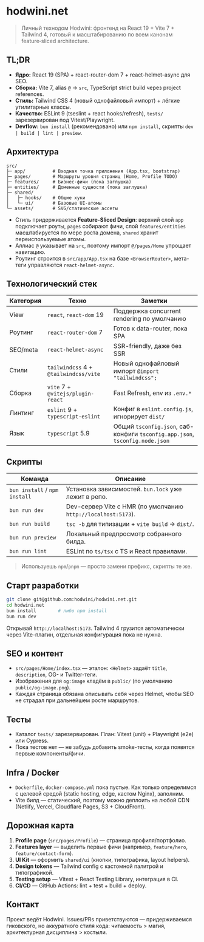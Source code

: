 # hodwini.net

> Личный технодом Hodwini: фронтенд на React 19 + Vite 7 + Tailwind 4, готовый к масштабированию по всем канонам feature‑sliced architecture.

## TL;DR

- **Ядро:** React 19 (SPA) + react-router-dom 7 + react-helmet-async для SEO.
- **Сборка:** Vite 7, alias `@` → `src`, TypeScript strict build через project references.
- **Стиль:** Tailwind CSS 4 (новый однофайловый импорт) + лёгкие утилитарные классы.
- **Качество:** ESLint 9 (tseslint + react hooks/refresh), `tests/` зарезервирован под Vitest/Playwright.
- **Devflow:** `bun install` (рекомендовано) или `npm install`, скрипты `dev | build | lint | preview`.

## Архитектура

```
src/
├─ app/          # Входная точка приложения (App.tsx, bootstrap)
├─ pages/        # Маршруты уровня страниц (Home, Profile TODO)
├─ features/     # Бизнес-фичи (пока заглушка)
├─ entities/     # Доменные сущности (пока заглушка)
├─ shared/
│   ├─ hooks/    # Общие хуки
│   └─ ui/       # Базовые UI-атомы
└─ assets/       # SVG/статические ассеты
```

- Стиль придерживается **Feature-Sliced Design**: верхний слой `app` подключает роуты, `pages` собирают фичи, слой `features/entities` масштабируется по мере роста домена, `shared` хранит переиспользуемые атомы.
- Аллиас `@` указывает на `src`, поэтому импорт `@/pages/Home` упрощает навигацию.
- Роутинг строится в `src/app/App.tsx` на базе `<BrowserRouter>`, мета-теги управляются `react-helmet-async`.

## Технологический стек

| Категория        | Техно | Заметки |
|------------------|-------|---------|
| View             | `react`, `react-dom` 19 | Поддержка concurrent rendering по умолчанию |
| Роутинг          | `react-router-dom` 7   | Готов к data-router, пока SPA |
| SEO/meta         | `react-helmet-async`   | SSR-friendly, даже без SSR |
| Стили            | `tailwindcss` 4 + `@tailwindcss/vite` | Новый однофайловый импорт `@import "tailwindcss";` |
| Сборка           | `vite` 7 + `@vitejs/plugin-react` | Fast Refresh, env из `.env.*` |
| Линтинг          | `eslint` 9 + `typescript-eslint` | Конфиг в `eslint.config.js`, игнорирует `dist/` |
| Язык             | `typescript` 5.9      | Общий `tsconfig.json`, саб-конфиги `tsconfig.app.json`, `tsconfig.node.json` |

## Скрипты

| Команда            | Описание |
|--------------------|----------|
| `bun install` / `npm install` | Установка зависимостей. `bun.lock` уже лежит в репо. |
| `bun run dev`      | Dev-сервер Vite с HMR (по умолчанию `http://localhost:5173`). |
| `bun run build`    | `tsc -b` для типизации + `vite build` → `dist/`. |
| `bun run preview`  | Локальный предпросмотр собранного билда. |
| `bun run lint`     | ESLint по `ts/tsx` с TS и React правилами. |

> Используешь `npm`/`pnpm` — просто замени префикс, скрипты те же.

## Старт разработки

```bash
git clone git@github.com:hodwini/hodwini.net.git
cd hodwini.net
bun install        # либо npm install
bun run dev
```

Открывай `http://localhost:5173`. Tailwind 4 грузится автоматически через Vite-плагин, отдельная конфигурация пока не нужна.

## SEO и контент

- `src/pages/Home/index.tsx` — эталон: `<Helmet>` задаёт `title`, `description`, OG- и Twitter-теги.
- Изображения для `og:image` кладём в `public/` (по умолчанию `public/og-image.png`).
- Каждая страница обязана описывать себя через Helmet, чтобы SEO не страдал при дальнейшем росте маршрутов.

## Тесты

- Каталог `tests/` зарезервирован. План: Vitest (unit) + Playwright (e2e) или Cypress.
- Пока тестов нет — не забудь добавить smoke-тесты, когда появятся первые компоненты/фичи.

## Infra / Docker

- `Dockerfile`, `docker-compose.yml` пока пустые. Как только определимся с целевой средой (static hosting, edge, кастом Nginx), заполним.
- Vite билд — статический, поэтому можно деплоить на любой CDN (Netlify, Vercel, Cloudflare Pages, S3 + CloudFront).

## Дорожная карта

1. **Profile page** (`src/pages/Profile`) — страница профиля/портфолио.
2. **Features layer** — выделить первые фичи (например, `feature/hero`, `feature/contact-form`).
3. **UI Kit** — оформить `shared/ui` (кнопки, типографика, layout helpers).
4. **Design tokens** — Tailwind config с кастомной палитрой и типографикой.
5. **Testing setup** — Vitest + React Testing Library, интеграция в CI.
6. **CI/CD** — GitHub Actions: lint + test + build + deploy.

## Контакт

Проект ведёт Hodwini. Issues/PRs приветствуются — придерживаемся гиковского, но аккуратного стиля кода: читаемость > магия, архитектурная дисциплина > костыли.
